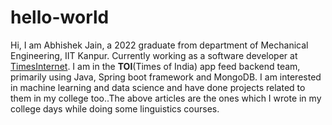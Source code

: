 # hello-world
Hi, I am Abhishek Jain, a 2022 graduate from department of Mechanical Engineering, IIT Kanpur. Currently working as a software developer at [TimesInternet](https://timesinternet.in/).
I am in the **TOI**(Times of India) app feed backend team, primarily using Java, Spring boot framework and MongoDB. I am interested in machine learning and data science and have done projects related to them in my college too..The above articles are the ones which I wrote in my college days while doing some linguistics courses.
